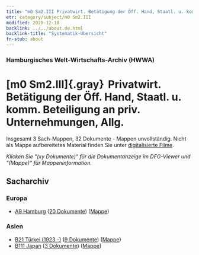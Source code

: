 ```yaml
---
title: "m0 Sm2.III Privatwirt. Betätigung der Öff. Hand, Staatl. u. komm. Beteiligung an priv. Unternehmungen, Allg."
etr: category/subject/m0 Sm2.III
modified: 2020-12-18
backlink: ../../about.de.html
backlink-title: "Systematik-Übersicht"
fn-stub: about
---
```


### Hamburgisches Welt-Wirtschafts-Archiv (HWWA)
# [m0 Sm2.III]{.gray}&#8201; Privatwirt. Betätigung der Öff. Hand, Staatl. u. komm. Beteiligung an priv. Unternehmungen, Allg.&#160; 




Insgesamt 3 Sach-Mappen, 32 Dokumente - Mappen unvollständig.
Nicht als Mappe aufbereitetes Material finden Sie unter [digitalisierte Filme](/film/h1_sh).

_Klicken Sie "(xy Dokumente)" für die Dokumentanzeige im DFG-Viewer und "(Mappe)" für Mappeninformation._

## Sacharchiv




### Europa

- [A9 Hamburg](../../../geo/about.de.html#A9) (<a href="https://dfg-viewer.de/show/?tx_dlf[id]=https://pm20.zbw.eu/mets/sh/1409xx/140905/1449xx/144911/public.mets.de.xml" target="_blank">20 Dokumente</a>) ([Mappe](http://purl.org/pressemappe20/folder/sh/140905,144911))

### Asien

- [B21 Türkei (1923 -)](../../../geo/about.de.html#B21) (<a href="https://dfg-viewer.de/show/?tx_dlf[id]=https://pm20.zbw.eu/mets/sh/1411xx/141111/1449xx/144911/public.mets.de.xml" target="_blank">9 Dokumente</a>) ([Mappe](http://purl.org/pressemappe20/folder/sh/141111,144911))
- [B111 Japan](../../../geo/about.de.html#B111) (<a href="https://dfg-viewer.de/show/?tx_dlf[id]=https://pm20.zbw.eu/mets/sh/1412xx/141272/1449xx/144911/public.mets.de.xml" target="_blank">3 Dokumente</a>) ([Mappe](http://purl.org/pressemappe20/folder/sh/141272,144911))


